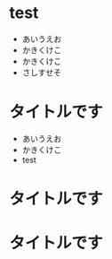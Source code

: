 # test  

* あいうえお    
* かきくけこ
* かきくけこ
* さしすせそ

# タイトルです

* あいうえお
* かきくけこ
* test

# タイトルです

# タイトルです  


